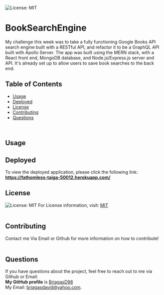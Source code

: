 ![License: MIT](https://img.shields.io/badge/License-MIT-yellow.svg) <br/>
# BookSearchEngine

My challenge this week was to take a fully functioning Google Books API search engine built with a RESTful API, and refactor it to be a GraphQL API built with Apollo Server. The app was built using the MERN stack, with a React front end, MongoDB database, and Node.js/Express.js server and API. It's already set up to allow users to save book searches to the back end.

## Table of Contents
  * [Usage](#Usage)
  * [Deployed](#Deployed)
  * [License](#License)
  * [Contributing](#Contributing)
  * [Questions](#Questions)
  <br/>
  
  ## Usage
 
  ## Deployed
  To view the deployed application, please click the following link:  <br/>
  **https://fathomless-taiga-50012.herokuapp.com/**
  
  ## License
  ![License: MIT](https://img.shields.io/badge/License-MIT-yellow.svg)
  For License information, visit:
  [MIT](https://opensource.org/licenses/MIT)
  <br/>
  <br/>
  ## Contributing
  Contact me Via Email or Github for more information on how to contribute!
  <br/>
  <br/>
  
  ## Questions  
  If you have questions about the project, feel free to reach out to me via Github or Email:
  <br/>
  **My GitHub profile** is [BriagasD98](https://github.com/BriagasD98)
  <br/>
  My Email: [briagasdavid@yahoo.com](mailto:briagasdavid@yahoo.com).
